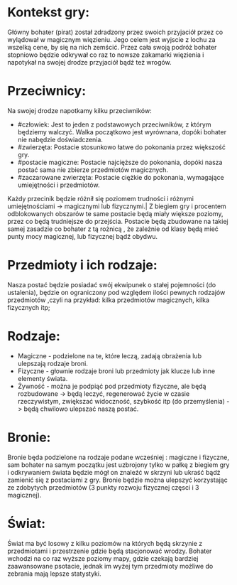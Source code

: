  # Kontekst gry:

Główny bohater (pirat) został zdradzony przez swoich przyjaciół przez co wylądował w magicznym więzieniu.
Jego celem jest wyjscie z lochu za wszelką cene, by się na nich zemścić. Przez cała swoją podróż bohater stopniowo będzie odkrywał co raz to nowsze zakamarki więzienia i napotykał na swojej drodze przyjaciół bądź też wrogów.

# Przeciwnicy:
  Na swojej drodze napotkamy kilku przeciwników:
 - #człowiek:
   Jest to jeden z podstawowych przeciwników, z którym będziemy walczyć.  Walka początkowo jest wyrównana, dopóki bohater nie nabędzie doświadczenia.
 - #zwierzęta:
   Postacie stosunkowo łatwe do pokonania przez większość gry.
 - #postacie magiczne:
   Postacie najcięższe do pokonania, dopóki nasza postać sama nie      zbierze przedmiotów magicznych.
 - #zaczarowane zwierzęta:
   Postacie ciężkie do pokonania, wymagające umiejętności i przedmiotów.

Każdy przecinik będzie różnił się poziomem trudności i różnymi umiejętnościami -> magicznymi lub fizycznymi.|
  Z biegiem gry i procentem odblokowanych obszarów te same postacie będą miały większe poziomy, przez co będą trudniejsze do przejścia.
  Postacie będą zbudowane na takiej samej zasadzie co bohater z tą rożnicą , że zależnie od klasy będą mieć punty mocy magicznej, lub   fizycznej bądź obydwu.

# Przedmioty i ich rodzaje:
Nasza postać będzie posiadać swój ekwipunek o stałej pojemności (do ustalenia), będzie on ograniczony pod względem ilości pewnych rodzajów przedmiotów ,czyli na przykład: kilka przedmiotów magicznych, kilka fizycznych itp;
# Rodzaje:
- Magiczne - podzielone na te, które leczą, zadają obrażenia lub ulepszają rodzaje broni.
- Fizyczne - głownie rodzaje broni lub przedmioty jak klucze lub inne elementy świata.
- Żywność - można je podpiąć pod przedmioty fizyczne, ale będą rozbudowane -> będą leczyć, regenerować życie w czasie rzeczywistym, zwiększać widoczność, szybkość itp (do przemyślenia) -> będą chwilowo ulepszać naszą postać.
# Bronie:
Bronie będa podzielone na rodzaje podane wcześniej : magiczne i fizyczne, sam bohater na samym początku jest uzbrojony tylko w pałkę z biegiem gry i odkrywaniem świata będzie mógł on znaleźć w skrzyni lub ukraść bądź zamienić się z postaciami z gry. Bronie będzie można ulepszyć korzystając ze zdobytych przedmiotów (3 punkty rozwoju fizycznej częsci i 3 magicznej).
# Świat:
Świat ma być losowy z kilku poziomów na których będą skrzynie z przedmiotami i przestrzenie gdzie będą stacjonować wrodzy.
Bohater wchodzi na co raz wyższe poziomy mapy, gdzie czekają bardziej zaawansowane psotacie, jednak im wyżej tym przedmioty możliwe do zebrania mają lepsze statystyki.

